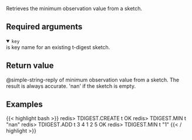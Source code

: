 Retrieves the minimum observation value from a sketch.

## Required arguments
<details open><summary><code>key</code></summary>
is key name for an existing t-digest sketch.
</details>

## Return value

@simple-string-reply of minimum observation value from a sketch. The result is always accurate. 'nan' if the sketch is empty.

## Examples

{{< highlight bash >}}
redis> TDIGEST.CREATE t
OK
redis> TDIGEST.MIN t
"nan"
redis> TDIGEST.ADD t 3 4 1 2 5
OK
redis> TDIGEST.MIN t
"1"
{{< / highlight >}}
